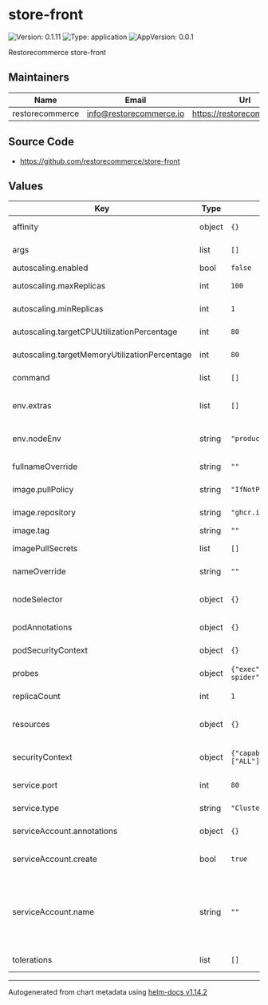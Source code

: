 # store-front

![Version: 0.1.11](https://img.shields.io/badge/Version-0.1.11-informational?style=flat-square) ![Type: application](https://img.shields.io/badge/Type-application-informational?style=flat-square) ![AppVersion: 0.0.1](https://img.shields.io/badge/AppVersion-0.0.1-informational?style=flat-square)

Restorecommerce store-front

## Maintainers

| Name | Email | Url |
| ---- | ------ | --- |
| restorecommerce | <info@restorecommerce.io> | <https://restorecommerce.io/> |

## Source Code

* <https://github.com/restorecommerce/store-front>

## Values

| Key | Type | Default | Description |
|-----|------|---------|-------------|
| affinity | object | `{}` | Specify the affinity for all pods |
| args | list | `[]` | Override arguments for all pods |
| autoscaling.enabled | bool | `false` | Enable HPA |
| autoscaling.maxReplicas | int | `100` | Max amount of replicas for HPA |
| autoscaling.minReplicas | int | `1` | Min amount of replicas for HPA |
| autoscaling.targetCPUUtilizationPercentage | int | `80` | Target CPU usage for HPA |
| autoscaling.targetMemoryUtilizationPercentage | int | `80` | Target memory usage for HPA |
| command | list | `[]` | Override command for all pods |
| env.extras | list | `[]` | Any extra environment variables appended to all pods |
| env.nodeEnv | string | `"production"` | The selected node environment and config |
| fullnameOverride | string | `""` | Full name override for all resources |
| image.pullPolicy | string | `"IfNotPresent"` | Pull policy of the deployment |
| image.repository | string | `"ghcr.io/restorecommerce/store-front"` | Image to be used for deployment |
| image.tag | string | `""` | Image tag |
| imagePullSecrets | list | `[]` | List of secrets for images |
| nameOverride | string | `""` | Name override for all resources |
| nodeSelector | object | `{}` | Specify the nodeSelector for all pods |
| podAnnotations | object | `{}` | Any extra annotations for all pods |
| podSecurityContext | object | `{}` | Security context override for all pods |
| probes | object | `{"exec":{"command":["wget","--spider","http://localhost:4000/"]},"initialDelaySeconds":10,"periodSeconds":30}` | The liveness and readiness probes |
| replicaCount | int | `1` | Replica count of the deployment |
| resources | object | `{}` | Any resource configuration applied to all pods |
| securityContext | object | `{"capabilities":{"drop":["ALL"]},"readOnlyRootFilesystem":true,"runAsNonRoot":true,"runAsUser":1000}` | Security context override for all containers |
| service.port | int | `80` | Port to be exposed on the service |
| service.type | string | `"ClusterIP"` | Service type to be used |
| serviceAccount.annotations | object | `{}` | Annotations to add to the service account |
| serviceAccount.create | bool | `true` | Specifies whether a service account should be created |
| serviceAccount.name | string | `""` | The name of the service account to use. If not set and serviceAccount.create is true, a name is generated using the fullname template |
| tolerations | list | `[]` | Specify the tolerations for all pods |

----------------------------------------------
Autogenerated from chart metadata using [helm-docs v1.14.2](https://github.com/norwoodj/helm-docs/releases/v1.14.2)

